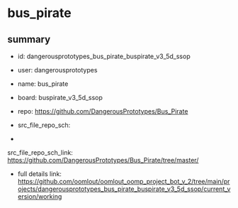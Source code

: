 # bus_pirate
 
## summary 
* id: dangerousprototypes_bus_pirate_buspirate_v3_5d_ssop
* user: dangerousprototypes
* name: bus_pirate
* board: buspirate_v3_5d_ssop
* repo: https://github.com/DangerousPrototypes/Bus_Pirate



* src_file_repo_sch: 
*
 src_file_repo_sch_link: https://github.com/DangerousPrototypes/Bus_Pirate/tree/master/
* full details link: https://github.com/oomlout/oomlout_oomp_project_bot_v_2/tree/main/projects/dangerousprototypes_bus_pirate_buspirate_v3_5d_ssop/current_version/working  






